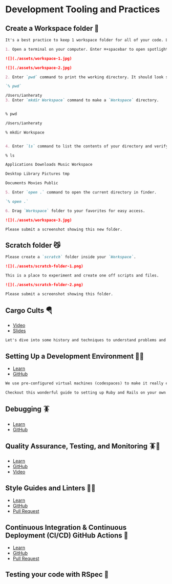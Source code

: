 # Development Tooling and Practices

## Create a Workspace folder 👷
```md
It's a best practice to keep 1 workspace folder for all of your code. Let's set that up now.

1. Open a terminal on your computer. Enter ⌘+spacebar to open spotlight and type in terminal.

![](./assets/workspace-1.jpg)

![](./assets/workspace-2.jpg)

2. Enter `pwd` command to print the working directory. It should look something like this.

`% pwd`

/Users/ianheraty
3. Enter `mkdir Workspace` command to make a `Workspace` directory.


% pwd

/Users/ianheraty

% mkdir Workspace


4. Enter `ls` command to list the contents of your directory and verify you have created the Workspace directory.

% ls             

Applications Downloads Music Workspace

Desktop Library Pictures tmp

Documents Movies Public

5. Enter `open .` command to open the current directory in finder.

`% open .`

6. Drag `Workspace` folder to your favorites for easy access.

![](./assets/workspace-3.jpg)

Please submit a screenshot showing this new folder.
```

## Scratch folder 😼
```md
Please create a `scratch` folder inside your `Workspace`.

![](./assets/scratch-folder-1.png)

This is a place to experiment and create one off scripts and files. 

![](./assets/scratch-folder-2.png)

Please submit a screenshot showing this folder.
```

## Cargo Cults 🪂
- [Video](https://youtu.be/6fiayGO36OA)
- [Slides](https://github.com/DPI-WE/sdf-cargo-cults)
```md
Let's dive into some history and techniques to understand problems and engineer solutions.
```

## Setting Up a Development Environment 🧑‍💻
- [Learn](https://learn.firstdraft.com/lessons/332-setting-up-a-development-environment)
- [GitHub](https://github.com/DPI-WE/setting-up-a-development-environment)
```md
We use pre-configured virtual machines (codespaces) to make it really easy to get started developing in Ruby without dealing with environment issues. In a workplace, it's very common to develop locally on your computer.

Checkout this wonderful guide to setting up Ruby and Rails on your own machine. It's good practice for ramping onto a project and getting your machine setup for development.
```

## Debugging 🪳
- [Learn](https://learn.firstdraft.com/lessons/290-debugging)
- [GitHub](https://github.com/DPI-WE/debugging)

## Quality Assurance, Testing, and Monitoring 🪳🧐
- [Learn](https://learn.firstdraft.com/lessons/399-rails-qa-testing)
- [GitHub](https://github.com/DPI-WE/rails-qa-testing)
- [Video](https://youtu.be/aIbkLU8av0A)

## Style Guides and Linters 🕺💃
- [Learn](https://learn.firstdraft.com/lessons/390-style)
- [GitHub](https://github.com/DPI-WE/style)
- [Pull Request](https://github.com/DPI-WE/readit/pull/27)

## Continuous Integration & Continuous Deployment (CI/CD) GitHub Actions 🔄
- [Learn](https://learn.firstdraft.com/lessons/402-continuous-integration-continuous-deployment)
- [GitHub](https://github.com/DPI-WE/continuous-integration-continuous-deployment)
- [Pull Request](https://github.com/DPI-WE/readit/pull/30)

<!-- TODO -->
## Testing your code with RSpec 🧪
